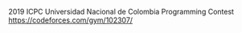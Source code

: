 2019 ICPC Universidad Nacional de Colombia Programming Contest
<https://codeforces.com/gym/102307/>
